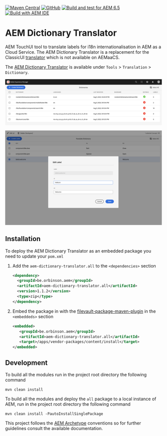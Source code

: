 [![Maven Central](https://img.shields.io/maven-central/v/be.orbinson.aem/aem-dictionary-translator)](https://search.maven.org/artifact/be.orbinson.aem/aem-dictionary-translator.all)
[![GitHub](https://img.shields.io/github/v/release/orbinson/aem-dictionary-translator)](https://github.com/orbinson/aem-dictionary-translator/releases)
[![Build and test for AEM 6.5](https://github.com/orbinson/aem-dictionary-translator/actions/workflows/build.yml/badge.svg)](https://github.com/orbinson/aem-dictionary-translator/actions/workflows/build.yml)
[![Build with AEM IDE](https://img.shields.io/badge/Built%20with-AEM%20IDE-orange)](https://plugins.jetbrains.com/plugin/9269-aem-ide)

# AEM Dictionary Translator

AEM TouchUI tool to translate labels for i18n internationalisation in AEM as a Cloud Service. The AEM
Dictionary Translator is a replacement for the
ClassicUI [translator](http://localhost:4502/libs/cq/i18n/translator.html) which is not available on AEMaaCS.

The [AEM Dictionary Translator](http://localhost:4502/tools/translation/dictionaries.html) is available under `Tools` > `Translation` > `Dictionary`.

![Dictionaries](docs/assets/dictionaries.png)

![Labels](docs/assets/labels.png)

## Installation

To deploy the AEM Dictionary Translator as an embedded package you need to update your `pom.xml`

1. Add the `aem-dictionary-translator.all` to the `<dependencies>` section

   ```xml
   <dependency>
     <groupId>be.orbinson.aem</groupId>
     <artifactId>aem-dictionary-translator.all</artifactId>
     <version>1.1.2</version>
     <type>zip</type>
   </dependency>
   ```
2. Embed the package in with
   the [filevault-package-maven-plugin](https://jackrabbit.apache.org/filevault-package-maven-plugin/) in
   the `<embeddeds>` section

   ```xml
   <embedded>
      <groupId>be.orbinson.aem</groupId>
      <artifactId>aem-dictionary-translator.all</artifactId>
      <target>/apps/vendor-packages/content/install</target>
   </embedded>
   ```

## Development

To build all the modules run in the project root directory the following command

```shell
mvn clean install
```

To build all the modules and deploy the `all` package to a local instance of AEM, run in the project root directory the
following command

```shell
mvn clean install -PautoInstallSinglePackage
```

This project follows the [AEM Archetype](https://github.com/adobe/aem-project-archetype) conventions so for further
guidelines consult the available documentation.
